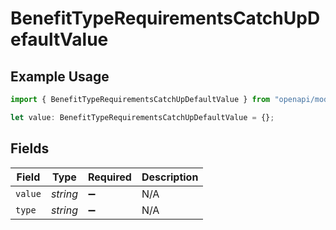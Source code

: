 # BenefitTypeRequirementsCatchUpDefaultValue

## Example Usage

```typescript
import { BenefitTypeRequirementsCatchUpDefaultValue } from "openapi/models/components";

let value: BenefitTypeRequirementsCatchUpDefaultValue = {};
```

## Fields

| Field              | Type               | Required           | Description        |
| ------------------ | ------------------ | ------------------ | ------------------ |
| `value`            | *string*           | :heavy_minus_sign: | N/A                |
| `type`             | *string*           | :heavy_minus_sign: | N/A                |